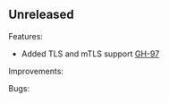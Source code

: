 ## Unreleased

Features:

* Added TLS and mTLS support [GH-97](https://github.com/hashicorp/vault-action/pull/97)

Improvements:

Bugs:
